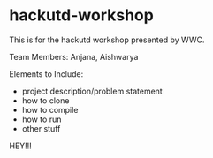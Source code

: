 # hackutd-workshop
This is for the hackutd workshop presented by WWC. 

Team Members: Anjana, Aishwarya


Elements to Include:
- project description/problem statement
- how to clone
- how to compile
- how to run
- other stuff

HEY!!!